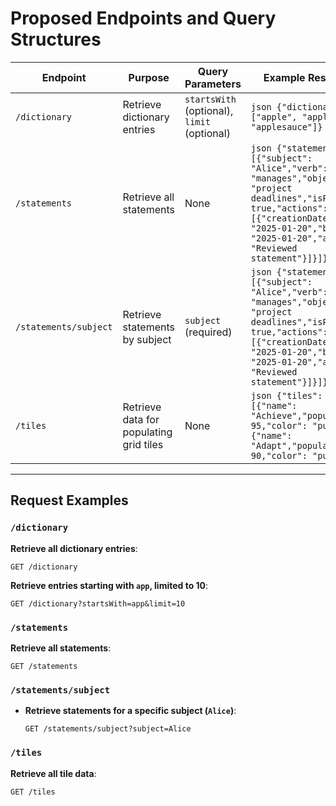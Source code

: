 # Proposed Endpoints and Query Structures

| Endpoint              | Purpose                                 | Query Parameters                            | Example Response                                                                                                                                                                                                 |
| --------------------- | --------------------------------------- | ------------------------------------------- | ---------------------------------------------------------------------------------------------------------------------------------------------------------------------------------------------------------------- |
| `/dictionary`         | Retrieve dictionary entries             | `startsWith` (optional), `limit` (optional) | `json {"dictionary": ["apple", "applicable", "applesauce"]}`                                                                                                                                                     |
| `/statements`         | Retrieve all statements                 | None                                        | `json {"statements": [{"subject": "Alice","verb": "manages","object": "project deadlines","isPublic": true,"actions": [{"creationDate": "2025-01-20","byDate": "2025-01-20","action": "Reviewed statement"}]}]}` |
| `/statements/subject` | Retrieve statements by subject          | `subject` (required)                        | `json {"statements": [{"subject": "Alice","verb": "manages","object": "project deadlines","isPublic": true,"actions": [{"creationDate": "2025-01-20","byDate": "2025-01-20","action": "Reviewed statement"}]}]}` |
| `/tiles`              | Retrieve data for populating grid tiles | None                                        | `json {"tiles": [{"name": "Achieve","popularity": 95,"color": "purple"},{"name": "Adapt","popularity": 90,"color": "purple"}]}`                                                                                  |

---

## Request Examples

### `/dictionary`

**Retrieve all dictionary entries**:

```http
GET /dictionary
```

**Retrieve entries starting with `app`, limited to 10**:

```http
GET /dictionary?startsWith=app&limit=10
```

### `/statements`

**Retrieve all statements**:

```http
GET /statements
```

### `/statements/subject`

- **Retrieve statements for a specific subject (`Alice`)**:

  ```http
  GET /statements/subject?subject=Alice
  ```

### `/tiles`

**Retrieve all tile data**:

```http
GET /tiles
```
